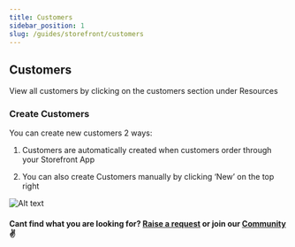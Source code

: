 ```yaml
---
title: Customers
sidebar_position: 1
slug: /guides/storefront/customers
---
```


## Customers

View all customers by clicking on the customers section under Resources

### Create Customers

You can create new customers 2 ways:

1. Customers are automatically created when customers order through your Storefront App

2. You can also create Customers manually by clicking ‘New’ on the top right

![Alt text](image-6.png)

#### Cant find what you are looking for? [Raise a request](https://github.com/fleetbase/docs/issues) or join our [Community](https://discord.gg/HnTqQ6zAVn) ✌️ 